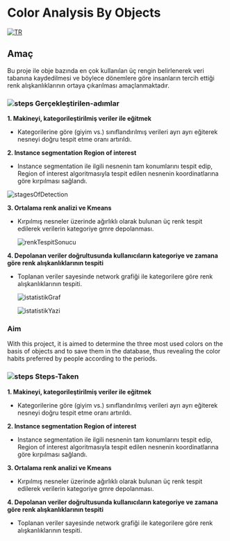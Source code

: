 # Color Analysis By Objects

<a href="#amac" align="center">
<img src="https://private-user-images.githubusercontent.com/69711134/251746733-ee1c10f3-2ad3-492b-b4a5-f4a32b85d37b.png?jwt=eyJhbGciOiJIUzI1NiIsInR5cCI6IkpXVCJ9.eyJrZXkiOiJrZXkxIiwiZXhwIjoxNjg4NzM4NjM0LCJuYmYiOjE2ODg3MzgzMzQsInBhdGgiOiIvNjk3MTExMzQvMjUxNzQ2NzMzLWVlMWMxMGYzLTJhZDMtNDkyYi1iNGE1LWY0YTMyYjg1ZDM3Yi5wbmc_WC1BbXotQWxnb3JpdGhtPUFXUzQtSE1BQy1TSEEyNTYmWC1BbXotQ3JlZGVudGlhbD1BS0lBSVdOSllBWDRDU1ZFSDUzQSUyRjIwMjMwNzA3JTJGdXMtZWFzdC0xJTJGczMlMkZhd3M0X3JlcXVlc3QmWC1BbXotRGF0ZT0yMDIzMDcwN1QxMzU4NTRaJlgtQW16LUV4cGlyZXM9MzAwJlgtQW16LVNpZ25hdHVyZT05NDRiNTIzN2EzZjEwMWI2NjY0NTQ5OTBlMjI5MTJlMDg3YTcxY2IzNzA4NThlNTAwNzMyZmU3OWJlMzY2MGRiJlgtQW16LVNpZ25lZEhlYWRlcnM9aG9zdCZhY3Rvcl9pZD0wJmtleV9pZD0wJnJlcG9faWQ9MCJ9.nU3qVgIhJjpyUf6hJgHKNaiHxN_PDWh1VZ1-zx_Amlw" alt="TR"/>
</a>
</br>

<h2 id="#amac">Amaç</h2>
Bu proje ile obje bazında en çok kullanılan üç rengin belirlenerek veri tabanına kaydedilmesi ve böylece dönemlere göre insanların tercih ettiği renk alışkanlıklarının ortaya çıkarılması amaçlanmaktadır.

### ![steps](https://github.com/umutsaydam/ColorAnalysisByObjects/assets/69711134/bb363b72-ac7b-49a7-a0b7-fbb9303d9a70) Gerçekleştirilen-adımlar
 **1. Makineyi, kategorileştirilmiş veriler ile eğitmek**
  - Kategorilerine göre (giyim vs.) sınıflandırılmış verileri ayrı ayrı eğiterek nesneyi doğru tespit etme oranı artırıldı.
 
 **2. Instance segmentation Region of interest**
  - Instance segmentation ile ilgili nesnenin tam konumlarını tespit edip, Region of interest algoritmasıyla tespit edilen nesnenin koordinatlarına göre kırpılması sağlandı.
    
   ![stagesOfDetection](https://github.com/umutsaydam/ColorAnalysisByObjects/assets/69711134/3cb435b7-badd-47eb-a50c-233eae96ea04)
 
 **3. Ortalama renk analizi ve Kmeans**
  - Kırpılmış nesneler üzerinde ağırlıklı olarak bulunan üç renk tespit edilerek verilerin kategoriye gmre depolanması.

    ![renkTespitSonucu](https://github.com/umutsaydam/ColorAnalysisByObjects/assets/69711134/ba5508aa-6b27-4fac-861e-e7c21e153331)
 
 **4. Depolanan veriler doğrultusunda kullanıcıların kategoriye ve zamana göre renk alışkanlıklarının tespiti**
  - Toplanan veriler sayesinde network grafiği ile kategorilere göre renk alışkanlıklarının tespiti.
    
    ![istatistikGraf](https://github.com/umutsaydam/ColorAnalysisByObjects/assets/69711134/6cfc64ad-3809-431a-8b37-e07dc7826df8)
    
    ![istatistikYazi](https://github.com/umutsaydam/ColorAnalysisByObjects/assets/69711134/091597ee-8d0f-446a-abaf-8b4b0056ea98)


####

### Aim
With this project, it is aimed to determine the three most used colors on the basis of objects and to save them in the database, thus revealing the color habits preferred by people according to the periods.

### ![steps](https://github.com/umutsaydam/ColorAnalysisByObjects/assets/69711134/bb363b72-ac7b-49a7-a0b7-fbb9303d9a70) Steps-Taken
**1. Makineyi, kategorileştirilmiş veriler ile eğitmek**
 - Kategorilerine göre (giyim vs.) sınıflandırılmış verileri ayrı ayrı eğiterek nesneyi doğru tespit etme oranı artırıldı.

**2. Instance segmentation Region of interest**
 - Instance segmentation ile ilgili nesnenin tam konumlarını tespit edip, Region of interest algoritmasıyla tespit edilen nesnenin koordinatlarına göre kırpılması sağlandı.

**3. Ortalama renk analizi ve Kmeans**
 - Kırpılmış nesneler üzerinde ağırlıklı olarak bulunan üç renk tespit edilerek verilerin kategoriye gmre depolanması. 

**4. Depolanan veriler doğrultusunda kullanıcıların kategoriye ve zamana göre renk alışkanlıklarının tespiti**
 - Toplanan veriler sayesinde network grafiği ile kategorilere göre renk alışkanlıklarının tespiti.
